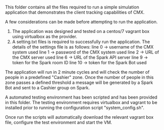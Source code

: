 This folder contains all the files required to run a simple simulation
application that demonstrates the client tracking capabilities of CMX.

A few considerations can be made before attempting to run the application.

  1.  The application was designed and tested on a centos/7 vagrant box using
      virtualbox as the provider.
  2.  A setting.txt files is required to successfully run the application. The
      details of the settings file is as follows:
        line 0 -> username of the CMX system used
        line 1 -> password of the CMX system used
        line 2 -> URL of the CMX server used
        line 6 -> URL of the Spark API server
        line 9 -> token for the Spark room ID
        line 10 -> token for the Spark Bot used

The application will run in 2 minute cycles and will check the number of people
in a predefined "Cashier" zone. Once the number of people in this zone passes
a defined threshold a message will be generated by a Spark Bot and sent to a
Cashier group on Spark.

A automated testing environment has been scripted and has been provided in this
folder. The testing environment requires virtualbox and vagrant to be installed
prior to running the configuration script "system_config.sh".

Once run the scripts will automatically download the relevant vagrant box file,
configure the test environment and start the VM.

